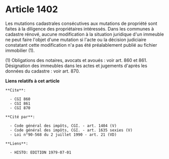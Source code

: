 # Article 1402

Les mutations cadastrales consécutives aux mutations de propriété sont faites à la diligence des propriétaires intéressés.
Dans les communes à cadastre rénové, aucune modification à la situation juridique d'un immeuble ne peut faire l'objet d'une
mutation si l'acte ou la décision judiciaire constatant cette modification n'a pas été préalablement publié au fichier
immobilier (1).

(1) Obligations des notaires, avocats et avoués : voir art. 860 et 861. Désignation des immeubles dans les actes et jugements
d'après les données du cadastre : voir art. 870.

**Liens relatifs à cet article**

	**Cite**:

	  - CGI 860
	  - CGI 861
	  - CGI 870

	**Cité par**:

	  - Code général des impôts, CGI. - art. 1404 (V)
	  - Code général des impôts, CGI. - art. 1635 sexies (V)
	  - Loi n°90-568 du 2 juillet 1990 - art. 21 (VD)

	**Liens**:

	  - HISTO: EDITION 1979-07-01
